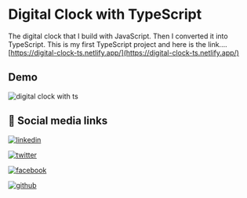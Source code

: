 
# Digital Clock with TypeScript

The digital clock that I build with JavaScript. Then I converted it into TypeScript.
This is my first TypeScript project and here is the link....
 [https://digital-clock-ts.netlify.app/](https://digital-clock-ts.netlify.app/)


## Demo

![digital clock with ts](https://i.ibb.co/YfL3jKV/Screenshot-2022-12-01-121106.png)


## 🔗 Social media links
[![linkedin](https://img.shields.io/badge/linkedin-0A66C2?style=for-the-badge&logo=linkedin&logoColor=white)](https://www.linkedin.com/sumon-chandra) 

[![twitter](https://img.shields.io/badge/twitter-1DA1F2?style=for-the-badge&logo=twitter&logoColor=white)](https://twitter.com/Sumon__Chandra)

[![facebook](https://img.shields.io/badge/facebook-1DA1F2?style=for-the-badge&logo=facebook&logoColor=white)](https://facebook.com/SumonChandraForever)

[![github](https://img.shields.io/badge/github-1DA1F2?style=for-the-badge&logo=github&logoColor=white)](https://github.com/sumon-chandra)

